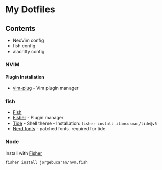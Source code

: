 # My Dotfiles

## Contents

- NeoVim config
- fish config
- alacritty config

### NVIM

#### Plugin Installation

- [vim-plug](https://github.com/junegunn/vim-plug) - Vim plugin manager

### fish

- [Fish](https://fishshell.com/)
- [Fisher](https://github.com/jorgebucaran/fisher) - Plugin manager
- [Tide](https://github.com/IlanCosman/tide) - Shell theme - Installation: `fisher install ilancosman/tide@v5`
- [Nerd fonts](https://github.com/ryanoasis/nerd-fonts) - patched fonts. required for tide

### Node

Install with [Fisher](https://github.com/jorgebucaran/fisher)

``fisher install jorgebucaran/nvm.fish``



